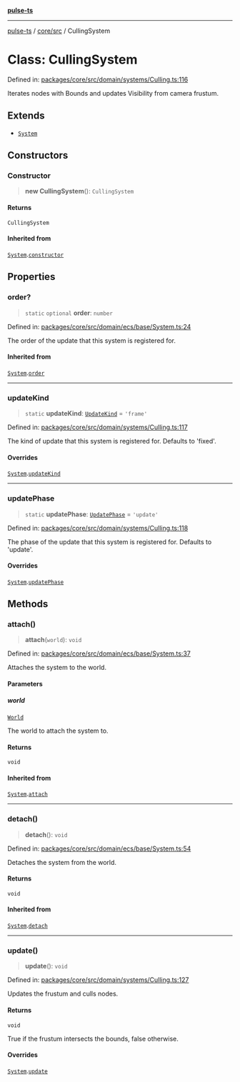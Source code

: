 [**pulse-ts**](../../../README.md)

***

[pulse-ts](../../../README.md) / [core/src](../README.md) / CullingSystem

# Class: CullingSystem

Defined in: [packages/core/src/domain/systems/Culling.ts:116](https://github.com/jlehett/pulse-ts/blob/d786433c7cb88fe7c30a7029f46dff58815931cc/packages/core/src/domain/systems/Culling.ts#L116)

Iterates nodes with Bounds and updates Visibility from camera frustum.

## Extends

- [`System`](System.md)

## Constructors

### Constructor

> **new CullingSystem**(): `CullingSystem`

#### Returns

`CullingSystem`

#### Inherited from

[`System`](System.md).[`constructor`](System.md#constructor)

## Properties

### order?

> `static` `optional` **order**: `number`

Defined in: [packages/core/src/domain/ecs/base/System.ts:24](https://github.com/jlehett/pulse-ts/blob/d786433c7cb88fe7c30a7029f46dff58815931cc/packages/core/src/domain/ecs/base/System.ts#L24)

The order of the update that this system is registered for.

#### Inherited from

[`System`](System.md).[`order`](System.md#order)

***

### updateKind

> `static` **updateKind**: [`UpdateKind`](../type-aliases/UpdateKind.md) = `'frame'`

Defined in: [packages/core/src/domain/systems/Culling.ts:117](https://github.com/jlehett/pulse-ts/blob/d786433c7cb88fe7c30a7029f46dff58815931cc/packages/core/src/domain/systems/Culling.ts#L117)

The kind of update that this system is registered for.
Defaults to 'fixed'.

#### Overrides

[`System`](System.md).[`updateKind`](System.md#updatekind)

***

### updatePhase

> `static` **updatePhase**: [`UpdatePhase`](../type-aliases/UpdatePhase.md) = `'update'`

Defined in: [packages/core/src/domain/systems/Culling.ts:118](https://github.com/jlehett/pulse-ts/blob/d786433c7cb88fe7c30a7029f46dff58815931cc/packages/core/src/domain/systems/Culling.ts#L118)

The phase of the update that this system is registered for.
Defaults to 'update'.

#### Overrides

[`System`](System.md).[`updatePhase`](System.md#updatephase)

## Methods

### attach()

> **attach**(`world`): `void`

Defined in: [packages/core/src/domain/ecs/base/System.ts:37](https://github.com/jlehett/pulse-ts/blob/d786433c7cb88fe7c30a7029f46dff58815931cc/packages/core/src/domain/ecs/base/System.ts#L37)

Attaches the system to the world.

#### Parameters

##### world

[`World`](World.md)

The world to attach the system to.

#### Returns

`void`

#### Inherited from

[`System`](System.md).[`attach`](System.md#attach)

***

### detach()

> **detach**(): `void`

Defined in: [packages/core/src/domain/ecs/base/System.ts:54](https://github.com/jlehett/pulse-ts/blob/d786433c7cb88fe7c30a7029f46dff58815931cc/packages/core/src/domain/ecs/base/System.ts#L54)

Detaches the system from the world.

#### Returns

`void`

#### Inherited from

[`System`](System.md).[`detach`](System.md#detach)

***

### update()

> **update**(): `void`

Defined in: [packages/core/src/domain/systems/Culling.ts:127](https://github.com/jlehett/pulse-ts/blob/d786433c7cb88fe7c30a7029f46dff58815931cc/packages/core/src/domain/systems/Culling.ts#L127)

Updates the frustum and culls nodes.

#### Returns

`void`

True if the frustum intersects the bounds, false otherwise.

#### Overrides

[`System`](System.md).[`update`](System.md#update)
